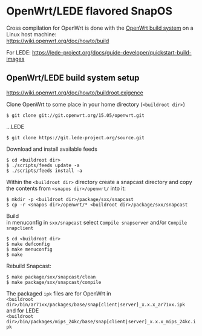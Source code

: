 # OpenWrt/LEDE flavored SnapOS
Cross compilation for OpenWrt is done with the [OpenWrt build system](https://wiki.openwrt.org/about/toolchain) on a Linux host machine:  
https://wiki.openwrt.org/doc/howto/build

For LEDE:
https://lede-project.org/docs/guide-developer/quickstart-build-images

## OpenWrt/LEDE build system setup
https://wiki.openwrt.org/doc/howto/buildroot.exigence

Clone OpenWrt to some place in your home directory (`<buildroot dir>`)

    $ git clone git://git.openwrt.org/15.05/openwrt.git
    
...LEDE

    $ git clone https://git.lede-project.org/source.git

Download and install available feeds

    $ cd <buildroot dir>
    $ ./scripts/feeds update -a
    $ ./scripts/feeds install -a

Within the `<buildroot dir>` directory create a snapcast directory and copy the contents from `<snapos dir>/openwrt/` into it:

    $ mkdir -p <buildroot dir>/package/sxx/snapcast
    $ cp -r <snapos dir>/openwrt/* <buildroot dir>/package/sxx/snapcast

Build  
in menuconfig in `sxx/snapcast` select `Compile snapserver` and/or `Compile snapclient`

    $ cd <buildroot dir>
    $ make defconfig
    $ make menuconfig
    $ make

Rebuild Snapcast:

    $ make package/sxx/snapcast/clean
    $ make package/sxx/snapcast/compile

The packaged `ipk` files are for OpenWrt in  
`<buildroot dir>/bin/ar71xx/packages/base/snap[client|server]_x.x.x_ar71xx.ipk`  
and for LEDE  
`<buildroot dir>/bin/packages/mips_24kc/base/snap[client|server]_x.x.x_mips_24kc.ipk`
